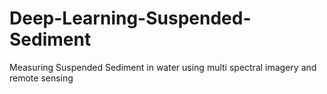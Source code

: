 # Deep-Learning-Suspended-Sediment
Measuring Suspended Sediment in water using multi spectral imagery and remote sensing
